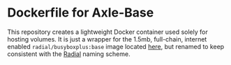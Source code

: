 # Dockerfile for Axle-Base

This repository creates a lightweight Docker container used solely for hosting
volumes. It is just a wrapper for the 1.5mb, full-chain, internet enabled
`radial/busyboxplus:base` image located
[here](https://index.docker.io/u/radial/busyboxplus/), but renamed to keep
consistent with the [Radial](https://github.com/radial) naming scheme.

